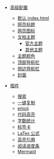 * [高级配置](#高级配置)

  * [默认 index.html](#默认-indexhtml)
  * [网页标题](#网页标题)
  * [网页图标](#网页图标)
  * [文档主题](#文档主题)
    * [官方主题]()
    * [其他主题]()
  * [主题颜色]()
  * [顶部导航栏]()
  * [侧边导航栏]()
  * [封面]()

* [插件](#插件)
  * [搜索]()
  * [一键复制]()
  * [emoji]()
  * [代码高亮]()
  * [字数统计]()
  * [标签卡]()
  * [LaTex 公式]()
  * [高亮引用]()
  * [阅读进度条]()
  * [Mermaid]()